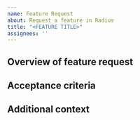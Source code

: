 ```yaml
---
name: Feature Request
about: Request a feature in Radius
title: "<FEATURE TITLE>"
assignees: ''
---
```


## Overview of feature request

<!--What are you proposing Radius add/update/remove?-->

## Acceptance criteria

<!--What will need to be completed/working for this feature to be marked "Done"-->

## Additional context

<!--Add any other context about the problem here-->